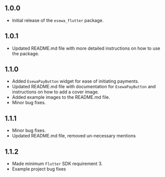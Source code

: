 ## 1.0.0
* Initial release of the `esewa_flutter` package.

## 1.0.1
* Updated README.md file with more detailed instructions on how to use the package.

## 1.1.0
* Added `EsewaPayButton` widget for ease of initiating payments.
* Updated README.md file with documentation for `EsewaPayButton` and instructions on how to add a cover image.
* Added example images to the README.md file.
* Minor bug fixes.

## 1.1.1
* Minor bug fixes.
* Updated README.md file, removed un-necessary mentions 

## 1.1.2
* Made minimum `Flutter` SDK requirement 3.
* Example project bug fixes
